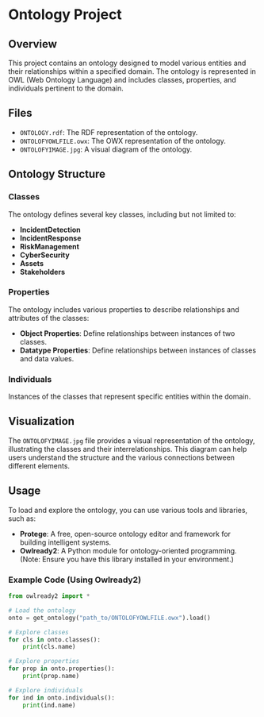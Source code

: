 
# Ontology Project

## Overview

This project contains an ontology designed to model various entities and their relationships within a specified domain. The ontology is represented in OWL (Web Ontology Language) and includes classes, properties, and individuals pertinent to the domain.

## Files

- `ONTOLOGY.rdf`: The RDF representation of the ontology.
- `ONTOLOFYOWLFILE.owx`: The OWX representation of the ontology.
- `ONTOLOFYIMAGE.jpg`: A visual diagram of the ontology.

## Ontology Structure

### Classes

The ontology defines several key classes, including but not limited to:
- **IncidentDetection**
- **IncidentResponse**
- **RiskManagement**
- **CyberSecurity**
- **Assets**
- **Stakeholders**

### Properties

The ontology includes various properties to describe relationships and attributes of the classes:
- **Object Properties**: Define relationships between instances of two classes.
- **Datatype Properties**: Define relationships between instances of classes and data values.

### Individuals

Instances of the classes that represent specific entities within the domain.

## Visualization

The `ONTOLOFYIMAGE.jpg` file provides a visual representation of the ontology, illustrating the classes and their interrelationships. This diagram can help users understand the structure and the various connections between different elements.

## Usage

To load and explore the ontology, you can use various tools and libraries, such as:

- **Protege**: A free, open-source ontology editor and framework for building intelligent systems.
- **Owlready2**: A Python module for ontology-oriented programming. (Note: Ensure you have this library installed in your environment.)

### Example Code (Using Owlready2)

```python
from owlready2 import *

# Load the ontology
onto = get_ontology("path_to/ONTOLOFYOWLFILE.owx").load()

# Explore classes
for cls in onto.classes():
    print(cls.name)

# Explore properties
for prop in onto.properties():
    print(prop.name)

# Explore individuals
for ind in onto.individuals():
    print(ind.name)
```

